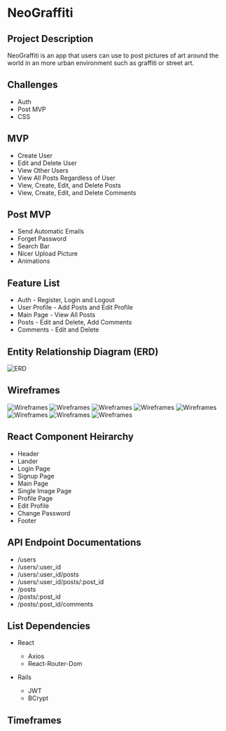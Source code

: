 # NeoGraffiti

## Project Description

NeoGraffiti is an app that users can use to post pictures of art around the world in an more urban environment such as graffiti or street art. 

## Challenges

* Auth
* Post MVP
* CSS

## MVP

* Create User
* Edit and Delete User
* View Other Users
* View All Posts Regardless of User
* View, Create, Edit, and Delete Posts
* View, Create, Edit, and Delete Comments

## Post MVP

* Send Automatic Emails
* Forget Password
* Search Bar
* Nicer Upload Picture
* Animations

## Feature List

* Auth - Register, Login and Logout
* User Profile - Add Posts and Edit Profile
* Main Page - View All Posts
* Posts - Edit and Delete, Add Comments
* Comments - Edit and Delete

## Entity Relationship Diagram (ERD)

![ERD](Wireframe-Images/erd.png)

## Wireframes

![Wireframes](Wireframe-Images/lander-page.png)
![Wireframes](Wireframe-Images/login-page.png)
![Wireframes](Wireframe-Images/signup-page.png)
![Wireframes](Wireframe-Images/main-page.png)
![Wireframes](Wireframe-Images/single-image-page.png)
![Wireframes](Wireframe-Images/profile-page.png)
![Wireframes](Wireframe-Images/edit-profile.png)
![Wireframes](Wireframe-Images/change-password.png)

## React Component Heirarchy

* Header
* Lander
* Login Page
* Signup Page
* Main Page
* Single Image Page
* Profile Page
* Edit Profile
* Change Password
* Footer

## API Endpoint Documentations

* /users
* /users/:user_id
* /users/:user_id/posts
* /users/:user_id/posts/:post_id
* /posts
* /posts/:post_id
* /posts/:post_id/comments

## List Dependencies

* React
  * Axios
  * React-Router-Dom

* Rails
  * JWT
  * BCrypt

## Timeframes